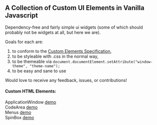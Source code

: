 ## A Collection of Custom UI Elements in Vanilla Javascript
Dependency-free and fairly simple ui widgets (some of which should probably not be widgets at all, but here we are).

Goals for each are:
1. to conform to the [Custom Elements Specification](https://html.spec.whatwg.org/multipage/scripting.html#custom-elements),
2. to be styleable with .css in the normal way,
3. to be themeable via `document.documentElement.setAttribute("window-theme", "theme-name");`
4. to be easy and sane to use

Would love to receive any feedback, issues, or contributions!

#### Custom HTML Elements:
ApplicationWindow [demo](https://shoottheluck.github.io/CustomElements/ApplicationWindow)<br>
CodeArea [demo](https://shoottheluck.github.io/CustomElements/CodeArea)<br>
Menus [demo](https://shoottheluck.github.io/CustomElements/Menus)<br>
SpinBox [demo](https://shoottheluck.github.io/CustomElements/SpinBox)<br>
